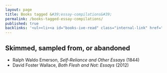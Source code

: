 ```yaml
---
layout: page
title: Books tagged &#39;essay-compilations&#39;
permalink: /books-tagged-essay-compilations/
published: true
backlinks: '<ul><li><a id="books-ive-read" class="internal-link" href="/books-ive-read/">Books I&#39;ve read</a></li></ul>'
---
```




## Skimmed, sampled from, or abandoned 
* Ralph Waldo Emerson, _Self-Reliance and Other Essays_ (1844) 
* David Foster Wallace, _Both Flesh and Not: Essays_ (2012) 
